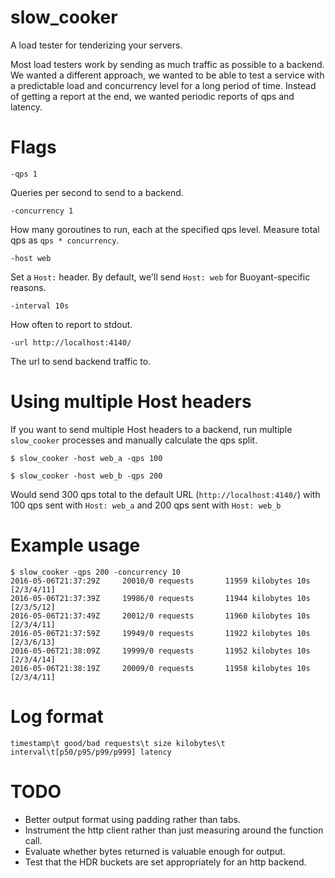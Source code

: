 # slow_cooker
A load tester for tenderizing your servers.

Most load testers work by sending as much traffic as possible to a
backend. We wanted a different approach, we wanted to be able to test
a service with a predictable load and concurrency level for a long
period of time. Instead of getting a report at the end, we wanted
periodic reports of qps and latency.

# Flags

`-qps 1`

Queries per second to send to a backend.

`-concurrency 1`

How many goroutines to run, each at the specified qps level. Measure
total qps as `qps * concurrency`.

`-host web`

Set a `Host:` header. By default, we'll send `Host: web` for
Buoyant-specific reasons.

`-interval 10s`

How often to report to stdout.

`-url http://localhost:4140/`

The url to send backend traffic to.

# Using multiple Host headers

If you want to send multiple Host headers to a backend, run multiple
`slow_cooker` processes and manually calculate the qps split.

```$ slow_cooker -host web_a -qps 100```

```$ slow_cooker -host web_b -qps 200```

Would send 300 qps total to the default URL (`http://localhost:4140/`)
with 100 qps sent with `Host: web_a` and 200 qps sent with `Host: web_b`

# Example usage

```
$ slow_cooker -qps 200 -concurrency 10
2016-05-06T21:37:29Z     20010/0 requests       11959 kilobytes 10s [2/3/4/11]
2016-05-06T21:37:39Z     19986/0 requests       11944 kilobytes 10s [2/3/5/12]
2016-05-06T21:37:49Z     20012/0 requests       11960 kilobytes 10s [2/3/4/11]
2016-05-06T21:37:59Z     19949/0 requests       11922 kilobytes 10s [2/3/6/13]
2016-05-06T21:38:09Z     19999/0 requests       11952 kilobytes 10s [2/3/4/14]
2016-05-06T21:38:19Z     20009/0 requests       11958 kilobytes 10s [2/3/4/11]
```

# Log format

```
timestamp\t good/bad requests\t size kilobytes\t interval\t[p50/p95/p99/p999] latency
```

# TODO
 * Better output format using padding rather than tabs.
 * Instrument the http client rather than just measuring around the function call.
 * Evaluate whether bytes returned is valuable enough for output.
 * Test that the HDR buckets are set appropriately for an http backend.
